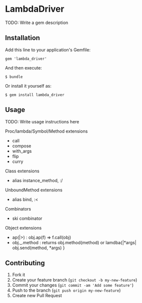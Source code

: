 # LambdaDriver

TODO: Write a gem description

## Installation

Add this line to your application's Gemfile:

    gem 'lambda_driver'

And then execute:

    $ bundle

Or install it yourself as:

    $ gem install lambda_driver

## Usage

TODO: Write usage instructions here

Proc/lambda/Symbol/Method extensions
- call
- compose
- with_args
- flip
- curry

<!-- Symbol extensions -->
<!-- - to_method -->

Class extensions
- alias instance_method, :/

UnboundMethod extensions
- alias bind, :<

Combinators
<!-- - && || -->
- ski combinator

Object extensions
- ap(|>) :  obj.ap(f) => f.call(obj)
- obj._.method : returns obj.method(method) or lamdba{|*args| obj.send(method, *args) }
<!-- - obj.disjunction(f) : if f(self) is nil, return self else return f(self) -->


## Contributing

1. Fork it
2. Create your feature branch (`git checkout -b my-new-feature`)
3. Commit your changes (`git commit -am 'Add some feature'`)
4. Push to the branch (`git push origin my-new-feature`)
5. Create new Pull Request
